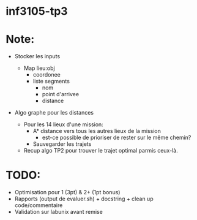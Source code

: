 # inf3105-tp3

# Note:

- Stocker les inputs
    - Map lieu:obj
        - coordonee
        - liste segments
            - nom
            - point d'arrivee
            - distance

- Algo graphe pour les distances
    - Pour les 14 lieux d'une mission:
        - A* distance vers tous les autres lieux de la mission
            - est-ce possible de prioriser de rester sur le même chemin?
        - Sauvegarder les trajets
    - Recup algo TP2 pour trouver le trajet optimal parmis ceux-là.


# TODO:
- Optimisation pour 1 (3pt) & 2+ (1pt bonus)
- Rapports (output de evaluer.sh) + docstring + clean up code/commentaire
- Validation sur labunix avant remise
